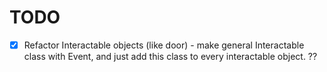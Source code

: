 # TODO

- [x] Refactor Interactable objects (like door) - make general Interactable class with Event, 
and just add this class to every interactable object. ??